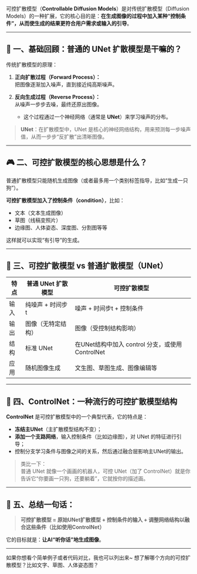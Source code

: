 可控扩散模型（**Controllable Diffusion Models**）是对传统扩散模型（Diffusion Models）的一种扩展，它的核心目的是：**在生成图像的过程中加入某种“控制条件”，从而使生成的结果更符合用户需求或输入的引导**。

---

## 🧠 一、基础回顾：普通的 UNet 扩散模型是干嘛的？

传统扩散模型的原理：

1. **正向扩散过程（Forward Process）：**  
   把图像逐渐加入噪声，直到接近纯高斯噪声。

2. **反向生成过程（Reverse Process）：**  
   从噪声一步步去噪，最终还原出图像。  
   - 这个过程通过一个神经网络（通常是 **UNet**）来学习噪声的分布。

> **UNet**：在扩散模型中，UNet 是核心的神经网络结构，用来预测每一步噪声值，从而一步步“反扩散”出清晰图像。

---

## 🎮 二、可控扩散模型的核心思想是什么？

普通扩散模型只能随机生成图像（或者最多用一个类别标签指导，比如“生成一只狗”）。

**可控扩散模型加入了控制条件（condition）**，比如：

- 文本（文本生成图像）  
- 草图（线稿变照片）  
- 边缘图、人体姿态、深度图、分割图等等

这样就可以实现“有引导”的生成。

---

## 🔬 三、可控扩散模型 vs 普通扩散模型（UNet）

| 特点 | 普通 UNet 扩散模型 | 可控扩散模型 |
|------|-------------------|-------------|
| 输入 | 纯噪声 + 时间步t | 噪声 + 时间步t + 控制条件 |
| 输出 | 图像（无特定结构） | 图像（受控制结构影响） |
| 结构 | 标准 UNet | 在UNet结构中加入 control 分支，或使用 ControlNet |
| 应用 | 随机图像生成 | 文生图、草图生成、图像编辑等 |

---

## 🔧 四、ControlNet：一种流行的可控扩散模型结构

**ControlNet** 是可控扩散模型中的一个典型代表，它的特点是：

- **冻结主UNet**（主扩散模型结构不变）；
- **添加一个支路网络**，输入控制条件（比如边缘图），对 UNet 的特征进行引导；
- 控制分支学习条件与图像之间的关系，然后通过融合层影响主UNet的输出。

> 类比一下：  
> 普通 UNet 就像一个画画的机器人，可控 UNet（加了 ControlNet）就是你告诉它“你要画一只狗，还要躺着”，它就按你的描述画。

---

## 🧪 五、总结一句话：

> **可控扩散模型 = 原始UNet扩散模型 + 控制条件的输入 + 调整网络结构以融合这些条件（比如使用ControlNet）**

它的目标就是：**让AI“听你话”地生成图像**。

---

如果你想看个简单例子或者代码对比，我也可以列出来~ 想了解哪个方向的可控扩散模型？比如文字、草图、人体姿态图？